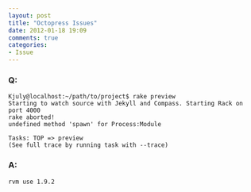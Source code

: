 ```yaml
---
layout: post
title: "Octopress Issues"
date: 2012-01-18 19:09
comments: true
categories: 
- Issue
---
```


### Q:
    Kjuly@localhost:~/path/to/project$ rake preview
    Starting to watch source with Jekyll and Compass. Starting Rack on port 4000
    rake aborted!
    undefined method 'spawn' for Process:Module

    Tasks: TOP => preview
    (See full trace by running task with --trace)

### A:
    rvm use 1.9.2
